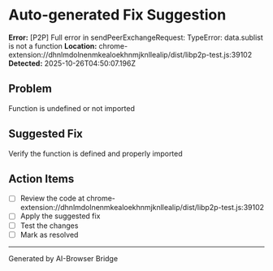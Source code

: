# Auto-generated Fix Suggestion

**Error:** [P2P] Full error in sendPeerExchangeRequest: TypeError: data.sublist is not a function
**Location:** chrome-extension://dhnlmdolnenmkealoekhnmjknllealip/dist/libp2p-test.js:39102
**Detected:** 2025-10-26T04:50:07.196Z

## Problem
Function is undefined or not imported

## Suggested Fix
Verify the function is defined and properly imported

## Action Items
- [ ] Review the code at chrome-extension://dhnlmdolnenmkealoekhnmjknllealip/dist/libp2p-test.js:39102
- [ ] Apply the suggested fix
- [ ] Test the changes
- [ ] Mark as resolved

---
Generated by AI-Browser Bridge
